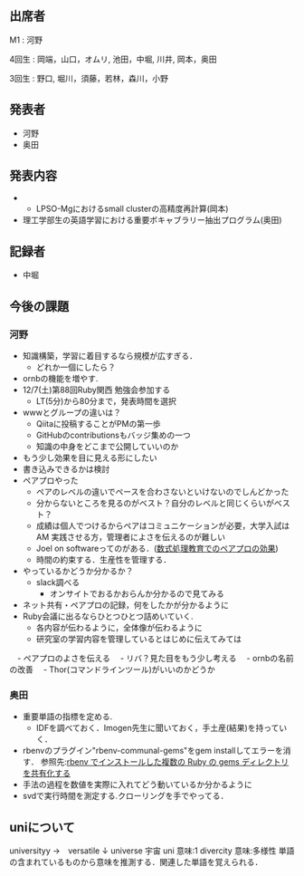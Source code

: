 出席者
------

M1
:   河野

4回生
:   岡端，山口，オムリ, 池田，中堀, 川井, 岡本，奥田

3回生
:   野口, 堀川，須藤，若林，森川，小野

発表者
------

-   河野
-   奥田

発表内容
--------

-   -   LPSO-Mgにおけるsmall clusterの高精度再計算(岡本)
-   理工学部生の英語学習における重要ボキャブラリー抽出プログラム(奥田)

記録者
------

-   中堀

今後の課題
----------

### 河野

-   知識構築，学習に着目するなら規模が広すぎる．
    -   どれか一個にしたら？
-   ornbの機能を増やす.
-   12/7(土)第88回Ruby関西 勉強会参加する
    -   LT(5分)から80分まで，発表時間を選択
-   wwwとグループの違いは？
    -   Qiitaに投稿することがPMの第一歩
    -   GitHubのcontributionsもバッジ集めの一つ
    -   知識の中身をどこまで公開していいのか
-   もう少し効果を目に見える形にしたい
-   書き込みできるかは検討
-   ペアプロやった
    -   ペアのレベルの違いでペースを合わさないといけないのでしんどかった
    -   分からないところを見るのがベスト？自分のレベルと同じくらいがベスト？
    -   成績は個人でつけるからペアはコミュニケーションが必要，大学入試はAM
        実践させる方，管理者によさを伝えるのが難しい
    -   Joel on
        softwareってのがある．([数式処理教育でのペアプロの効果](https://ist.ksc.kwansei.ac.jp/~nishitani/?c=plugin;plugin=attach_download;p=RecentPublications;file_name=RIMS11Proc.pdf))
    -   時間の約束する．生産性を管理する．
-   やっているかどうか分かるか？
    -   slack調べる
        -   オンサイトでおるかおらんか分かるので見てみる
-   ネット共有・ペアプロの記録，何をしたかが分かるように
-   Ruby会議に出るならひとつひとつ詰めいていく.
    -   各内容が伝わるように，全体像が伝わるように
    -   研究室の学習内容を管理しているとはじめに伝えてみては

　- ペアプロのよさを伝える 　- リバ？見た目をもう少し考える 　-
ornbの名前の改善 　- Thor(コマンドラインツール)がいいのかどうか

### 奥田

-   重要単語の指標を定める.
    -   IDFを調べておく．Imogen先生に聞いておく，手土産(結果)を持っていく．
-   rbenvのプラグイン"rbenv-communal-gems"をgem
    installしてエラーを消す． 参照先:[rbenv でインストールした複数の
    Ruby の gems
    ディレクトリを共有化する](https://qiita.com/uasi/items/4ab424fd0d9319c26297)
-   手法の過程を数値を実際に入れてどう動いているか分かるように
-   svdで実行時間を測定する.クローリングを手でやってる．

uniについて
-----------

universityy →　versatile ↓ universe 宇宙 uni 意味:1 divercity
意味:多様性
単語の含まれているものから意味を推測する．関連した単語を覚えられる．
